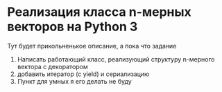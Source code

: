# Реализация класса n-мерных векторов на Python 3
Тут будет прикольненькое описание, а пока что задание

1) Написать работающий класс, реализующий структуру n-мерного вектора с декоратором
2) добавить итератор (с yield) и сериализацию
3) Пункт для умных я его делать не буду
